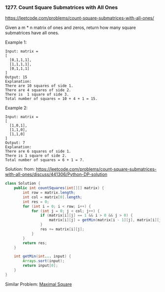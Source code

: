### 1277. Count Square Submatrices with All Ones
https://leetcode.com/problems/count-square-submatrices-with-all-ones/

Given a m * n matrix of ones and zeros, return how many square submatrices have all ones.

 

Example 1:
```
Input: matrix =
[
  [0,1,1,1],
  [1,1,1,1],
  [0,1,1,1]
]
Output: 15
Explanation: 
There are 10 squares of side 1.
There are 4 squares of side 2.
There is  1 square of side 3.
Total number of squares = 10 + 4 + 1 = 15.
```
Example 2:
```
Input: matrix = 
[
  [1,0,1],
  [1,1,0],
  [1,1,0]
]
Output: 7
Explanation: 
There are 6 squares of side 1.  
There is 1 square of side 2. 
Total number of squares = 6 + 1 = 7.
```

Solution:
from: https://leetcode.com/problems/count-square-submatrices-with-all-ones/discuss/441306/Python-DP-solution
```java
class Solution {
    public int countSquares(int[][] matrix) {
        int row = matrix.length;
        int col = matrix[0].length;
        int res = 0;
        for (int i = 0; i < row; i++) {
            for (int j = 0; j < col; j++) {
                if (matrix[i][j] == 1 && i > 0 && j > 0) {
                    matrix[i][j] = getMin(matrix[i - 1][j], matrix[i][j - 1], matrix[i - 1][j - 1]) + 1;
                }
                res += matrix[i][j];
            }
        }
        return res;
    }

    int getMin(int... input) {
        Arrays.sort(input);
        return input[0];
    }
}
```
Similar Problem:
[Maximal Square](./maximal_square.md)